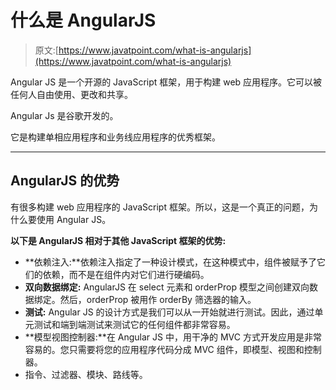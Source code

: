 # 什么是 AngularJS

> 原文:[https://www.javatpoint.com/what-is-angularjs](https://www.javatpoint.com/what-is-angularjs)

Angular JS 是一个开源的 JavaScript 框架，用于构建 web 应用程序。它可以被任何人自由使用、更改和共享。

Angular Js 是谷歌开发的。

它是构建单相应用程序和业务线应用程序的优秀框架。

* * *

## AngularJS 的优势

有很多构建 web 应用程序的 JavaScript 框架。所以，这是一个真正的问题，为什么要使用 Angular JS。

**以下是 AngularJS 相对于其他 JavaScript 框架的优势:**

*   **依赖注入:**依赖注入指定了一种设计模式，在这种模式中，组件被赋予了它们的依赖，而不是在组件内对它们进行硬编码。
*   **双向数据绑定:** AngularJS 在 select 元素和 orderProp 模型之间创建双向数据绑定。然后，orderProp 被用作 orderBy 筛选器的输入。
*   **测试:** Angular JS 的设计方式是我们可以从一开始就进行测试。因此，通过单元测试和端到端测试来测试它的任何组件都非常容易。
*   **模型视图控制器:**在 Angular JS 中，用干净的 MVC 方式开发应用是非常容易的。您只需要将您的应用程序代码分成 MVC 组件，即模型、视图和控制器。
*   指令、过滤器、模块、路线等。